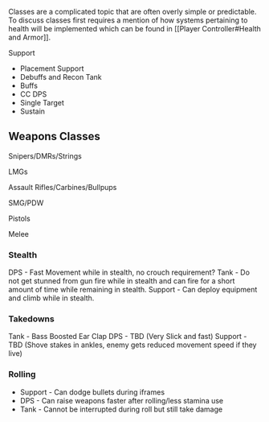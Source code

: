 Classes are a complicated topic that are often overly simple or predictable. To discuss classes first requires a mention of how systems pertaining to health will be implemented which can be found in [[Player Controller#Health and Armor]].

Support
- Placement Support
- Debuffs and Recon
Tank
- Buffs
- CC
DPS
- Single Target
- Sustain

## Weapons Classes
Snipers/DMRs/Strings

LMGs

Assault Rifles/Carbines/Bullpups

SMG/PDW

Pistols

Melee

### Stealth
DPS - Fast Movement while in stealth, no crouch requirement?
Tank - Do not get stunned from gun fire while in stealth and can fire for a short amount of time while remaining in stealth.
Support - Can deploy equipment and climb while in stealth.

### Takedowns
Tank - Bass Boosted Ear Clap
DPS - TBD (Very Slick and fast)
Support - TBD (Shove stakes in ankles, enemy gets reduced movement speed if they live)

### Rolling
- Support - Can dodge bullets during iframes
- DPS - Can raise weapons faster after rolling/less stamina use
- Tank - Cannot be interrupted during roll but still take damage